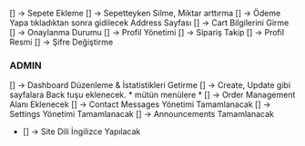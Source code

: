
[] -> Sepete Ekleme
[] -> Sepetteyken Silme, Miktar arttırma 
[] -> Ödeme Yapa tıkladıktan sonra gidilecek Address Sayfası
[] -> Cart Bilgilerini Girme 
[] -> Onaylanma Durumu
[] -> Profil Yönetimi
    [] -> Sipariş Takip
    [] -> Profil Resmi
    [] -> Şifre Değiştirme


### ADMIN
[] -> Dashboard Düzenleme & İstatistikleri Getirme
[] -> Create, Update gibi sayfalara Back tuşu eklenecek. * mütün menülere *
[] -> Order Management Alanı Eklenecek
[] -> Contact Messages Yönetimi Tamamlanacak
[] -> Settings Yönetimi Tamamlanacak
[] -> Announcements Tamamlanacak


* [] -> Site Dili İngilizce Yapılacak

